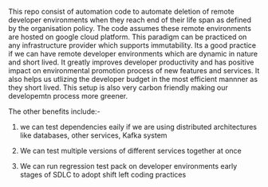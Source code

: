 This repo consist of automation code to automate deletion of remote developer environments when they reach end of their life span as defined by the organisation policy. The code assumes these remote environments are hosted on google cloud platform. This paradigm can be practiced on any infrastructure provider which supports immutability. Its a good practice if we can have remote developer environments which are dynamic in nature and short lived. It greatly improves developer productivity and has positive impact on environmental promotion process of new features and services. It also helps us utlizing the developer budget in the most efficient mannner as they short lived. This setup is also very carbon friendly making our developemtn process more greener.

The other benefits include:-

1) we can test dependencies eaily if we are using distributed architectures like databases, other services, Kafka system

2) We can test multiple versions of different services together at once

3) We can run regression test pack on developer environments early stages of SDLC to adopt shift left coding practices